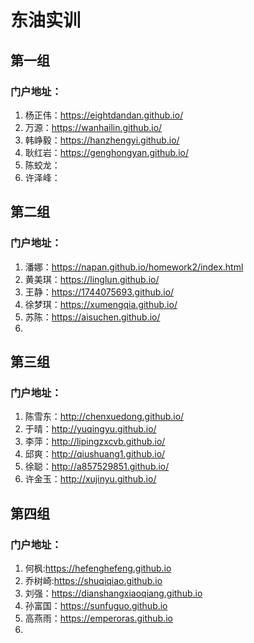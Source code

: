 # 东油实训

## 第一组

### 门户地址：

1. 杨正伟：https://eightdandan.github.io/
2. 万源：https://wanhailin.github.io/
3. 韩峥毅：https://hanzhengyi.github.io/
4. 耿红岩：https://genghongyan.github.io/
5. 陈蛟龙：
6. 许泽峰：

## 第二组

### 门户地址：

1. 潘娜：https://napan.github.io/homework2/index.html
2. 黄美琪：https://linglun.github.io/
3. 王静：https://1744075693.github.io/
4. 徐梦琪：https://xumengqia.github.io/
5. 苏陈：https://aisuchen.github.io/
6. 

## 第三组

### 门户地址：

1. 陈雪东：http://chenxuedong.github.io/
2. 于晴：http://yuqingyu.github.io/
3. 李萍：http://lipingzxcvb.github.io/
4. 邱爽：http://qiushuang1.github.io/
5. 徐聪：http://a857529851.github.io/
6. 许金玉：http://xujinyu.github.io/

## 第四组

### 门户地址：

1. 何枫:https://hefenghefeng.github.io
2. 乔树崎:https://shuqiqiao.github.io
3. 刘强：https://dianshangxiaoqiang.github.io
4. 孙富国：https://sunfuguo.github.io
5. 高燕雨：https://emperoras.github.io
6. 